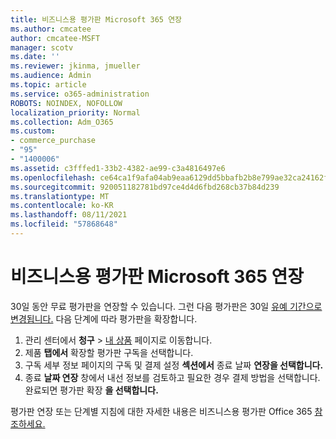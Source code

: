 ```yaml
---
title: 비즈니스용 평가판 Microsoft 365 연장
ms.author: cmcatee
author: cmcatee-MSFT
manager: scotv
ms.date: ''
ms.reviewer: jkinma, jmueller
ms.audience: Admin
ms.topic: article
ms.service: o365-administration
ROBOTS: NOINDEX, NOFOLLOW
localization_priority: Normal
ms.collection: Adm_O365
ms.custom:
- commerce_purchase
- "95"
- "1400006"
ms.assetid: c3fffed1-33b2-4382-ae99-c3a4816497e6
ms.openlocfilehash: ce64ca1f9afa04ab9eaa6129dd5bbafb2b8e799ae32ca24162fd5c8bac7d84fd
ms.sourcegitcommit: 920051182781bd97ce4d4d6fbd268cb37b84d239
ms.translationtype: MT
ms.contentlocale: ko-KR
ms.lasthandoff: 08/11/2021
ms.locfileid: "57868648"
---
```

# <a name="extend-your-trial-for-microsoft-365-for-business"></a>비즈니스용 평가판 Microsoft 365 연장

30일 동안 무료 평가판을 연장할 수 있습니다. 그런 다음 평가판은 30일 [유예 기간으로 변경됩니다.](https://docs.microsoft.com/alchemyinsights/grace-period-for-microsoft-365-free-trial) 다음 단계에 따라 평가판을 확장합니다.
  
1. 관리 센터에서 **청구** \> [내 상품](https://go.microsoft.com/fwlink/p/?linkid=842054) 페이지로 이동합니다.
2. 제품 **탭에서** 확장할 평가판 구독을 선택합니다.
3. 구독 세부 정보 페이지의 구독 및 결제 설정 **섹션에서** 종료 날짜 **연장을 선택합니다.**
4. 종료 **날짜 연장** 창에서 내선 정보를 검토하고 필요한 경우 결제 방법을 선택합니다. 완료되면 평가판 확장 **을 선택합니다.**

평가판 연장 또는 단계별 지침에 대한 자세한 내용은 비즈니스용 평가판 Office 365 [참조하세요.](https://docs.microsoft.com/microsoft-365/commerce/extend-your-trial)